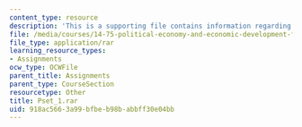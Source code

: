 ```yaml
---
content_type: resource
description: 'This is a supporting file contains information regarding Dataset: AssassinationsData.dta.'
file: /media/courses/14-75-political-economy-and-economic-development-fall-2012/918ac5663a99bfbeb98babbff30e04bb_Pset_1.rar
file_type: application/rar
learning_resource_types:
- Assignments
ocw_type: OCWFile
parent_title: Assignments
parent_type: CourseSection
resourcetype: Other
title: Pset_1.rar
uid: 918ac566-3a99-bfbe-b98b-abbff30e04bb
---
```

